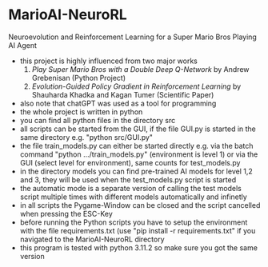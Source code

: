 # MarioAI-NeuroRL
Neuroevolution and Reinforcement Learning for a Super Mario Bros Playing AI Agent

* this project is highly influenced from two major works
  1. _Play Super Mario Bros with a Double Deep Q-Network_ by Andrew Grebenisan (Python Project)
  2. _Evolution-Guided Policy Gradient in Reinforcement Learning_ by Shauharda Khadka and Kagan Tumer (Scientific Paper)
* also note that chatGPT was used as a tool for programming 
* the whole project is written in python
* you can find all python files in the directory src
* all scripts can be started from the GUI, if the file GUI.py is started in the same directory e.g. "python src/GUI.py"
* the file train_models.py can either be started directly e.g. via the batch command "python .../train_models.py" (environment is level 1) or via the GUI (select level for environment), same counts for test_models.py
* in the directory models you can find pre-trained AI models for level 1,2 and 3, they will be used when the test_models.py script is started
* the automatic mode is a separate version of calling the test models script multiple times with different models automatically and infinetly
* in all scripts the Pygame-Window can be closed and the script cancelled when pressing the ESC-Key
* before running the Python scripts you have to setup the environment with the file requirements.txt (use "pip install -r requirements.txt" if you navigated to the MarioAI-NeuroRL directory  
* this program is tested with python 3.11.2 so make sure you got the same version
